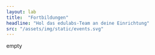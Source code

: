 ```yaml
---
layout: lab
title:  "Fortbildungen"
headline: "Hol das edulabs-Team an deine Einrichtung"
src: "/assets/img/static/events.svg"
---
```

empty